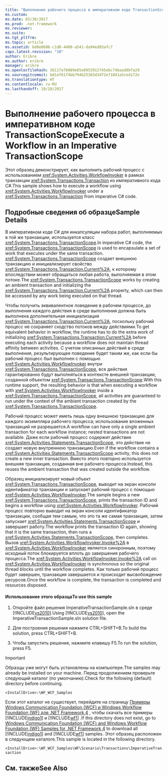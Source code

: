 ```yaml
---
title: "Выполнение рабочего процесса в императивном коде TransactionScope"
ms.custom: 
ms.date: 03/30/2017
ms.prod: .net-framework
ms.reviewer: 
ms.suite: 
ms.tgt_pltfrm: 
ms.topic: article
ms.assetid: bd0e8686-c1d0-4400-a541-da94ed03afc7
caps.latest.revision: "10"
author: Erikre
ms.author: erikre
manager: erikre
ms.openlocfilehash: 26117e7b089e85e8953912745ebc74baad8bfa29
ms.sourcegitcommit: bd1ef61f4bb794b25383d3d72e71041a5ced172e
ms.translationtype: HT
ms.contentlocale: ru-RU
ms.lasthandoff: 10/18/2017
---
```

# <a name="execute-a-workflow-in-an-imperative-transactionscope"></a><span data-ttu-id="73936-102">Выполнение рабочего процесса в императивном коде TransactionScope</span><span class="sxs-lookup"><span data-stu-id="73936-102">Execute a Workflow in an Imperative TransactionScope</span></span>
<span data-ttu-id="73936-103">Этот образец демонстрирует, как выполнить рабочий процесс с использованием <xref:System.Activities.WorkflowInvoker> в рамках транзакции <xref:System.Transactions.Transaction> из императивного кода C#.</span><span class="sxs-lookup"><span data-stu-id="73936-103">This sample shows how to execute a workflow using <xref:System.Activities.WorkflowInvoker> under a <xref:System.Transactions.Transaction> from imperative C# code.</span></span>  
  
## <a name="sample-details"></a><span data-ttu-id="73936-104">Подробные сведения об образце</span><span class="sxs-lookup"><span data-stu-id="73936-104">Sample Details</span></span>  
 <span data-ttu-id="73936-105">В императивном коде C# для инкапсуляции набора работ, выполняемых в той же транзакции, используется класс <xref:System.Transactions.TransactionScope>.</span><span class="sxs-lookup"><span data-stu-id="73936-105">In imperative C# code, the <xref:System.Transactions.TransactionScope> is used to encapsulate a set of work that executes under the same transaction.</span></span> <span data-ttu-id="73936-106"><xref:System.Transactions.TransactionScope> создает внешнюю транзакцию и инициализирует свойство <xref:System.Transactions.Transaction.Current%2A>, к которому впоследствии может обращаться любая работа, выполняемая в этом потоке.</span><span class="sxs-lookup"><span data-stu-id="73936-106">The <xref:System.Transactions.TransactionScope> works by creating an ambient transaction and initializing the <xref:System.Transactions.Transaction.Current%2A> property, which can then be accessed by any work being executed on that thread.</span></span>  
  
 <span data-ttu-id="73936-107">Чтобы получить эквивалентное поведение в рабочем процессе, до выполнения каждого действия в среде выполнения должна быть выполнена дополнительная инициализация <xref:System.Transactions.Transaction.Current%2A>, поскольку рабочий процесс не сохраняет сходство потоков между действиями.</span><span class="sxs-lookup"><span data-stu-id="73936-107">To get equivalent behavior in workflow, the runtime has to do the extra work of initializing <xref:System.Transactions.Transaction.Current%2A> before executing each activity because a workflow does not maintain thread affinity between activities.</span></span> <span data-ttu-id="73936-108">С учетом описанных действий в среде выполнения, результирующее поведение будет таким же, как если бы рабочий процесс был выполнен с помощью <xref:System.Activities.WorkflowInvoker> внутри <xref:System.Transactions.TransactionScope>, все действия гарантированно будут выполняться в контексте внешней транзакции, созданной объектом <xref:System.Transactions.TransactionScope>.</span><span class="sxs-lookup"><span data-stu-id="73936-108">With this runtime support, the resulting behavior is that when executing a workflow with <xref:System.Activities.WorkflowInvoker> inside a <xref:System.Transactions.TransactionScope>, all activities are guaranteed to run under the context of the ambient transaction created by the <xref:System.Transactions.TransactionScope>.</span></span>  
  
 <span data-ttu-id="73936-109">Рабочий процесс может иметь лишь одну внешнюю транзакцию для каждого экземпляра рабочего процесса; использование вложенных транзакций не разрешается.</span><span class="sxs-lookup"><span data-stu-id="73936-109">A workflow can have only a single ambient transaction for each workflow instance; nested transactions are not available.</span></span> <span data-ttu-id="73936-110">Даже если рабочий процесс содержит действие <xref:System.Activities.Statements.TransactionScope>, это действие не создает новую внутреннюю транзакцию.</span><span class="sxs-lookup"><span data-stu-id="73936-110">Even if the workflow contains a <xref:System.Activities.Statements.TransactionScope> activity, this does not create a new inner transaction.</span></span> <span data-ttu-id="73936-111">Вместо этого повторно используется внешняя транзакция, созданная вне рабочего процесса.</span><span class="sxs-lookup"><span data-stu-id="73936-111">Instead, this reuses the ambient transaction that was created outside the workflow.</span></span>  
  
 <span data-ttu-id="73936-112">Образец инициализирует новый объект <xref:System.Transactions.TransactionScope>, выводит на экран консоли идентификатор транзакции и запускает рабочий процесс с помощью <xref:System.Activities.WorkflowInvoker>.</span><span class="sxs-lookup"><span data-stu-id="73936-112">The sample begins a new <xref:System.Transactions.TransactionScope>, prints the transaction ID and begins a workflow using <xref:System.Activities.WorkflowInvoker>.</span></span> <span data-ttu-id="73936-113">Рабочий процесс повторно выводит на экран консоли идентификатор транзакции, сообщая тем самым, что это та же самая транзакция, затем запускает <xref:System.Activities.Statements.TransactionScope> и завершает работу.</span><span class="sxs-lookup"><span data-stu-id="73936-113">The workflow prints the transaction ID again, showing that it is the same transaction, then runs a <xref:System.Activities.Statements.TransactionScope>, then completes.</span></span> <span data-ttu-id="73936-114">Вызов <xref:System.Activities.WorkflowInvoker.Invoke%2A> в <xref:System.Activities.WorkflowInvoker> является синхронным, поэтому исходный поток блокируется вплоть до завершения рабочего процесса.</span><span class="sxs-lookup"><span data-stu-id="73936-114">The <xref:System.Activities.WorkflowInvoker.Invoke%2A> call on <xref:System.Activities.WorkflowInvoker> is synchronous so the original thread blocks until the workflow completes.</span></span> <span data-ttu-id="73936-115">Как только рабочий процесс будет завершен, транзакция завершается и происходит высвобождение ресурсов.</span><span class="sxs-lookup"><span data-stu-id="73936-115">Once the workflow is complete, the transaction is completed and resources disposed.</span></span>  
  
#### <a name="to-use-this-sample"></a><span data-ttu-id="73936-116">Использование этого образца</span><span class="sxs-lookup"><span data-stu-id="73936-116">To use this sample</span></span>  
  
1.  <span data-ttu-id="73936-117">Откройте файл решения ImperativeTransactionSample.sln в среде [!INCLUDE[vs2010](../../../../includes/vs2010-md.md)].</span><span class="sxs-lookup"><span data-stu-id="73936-117">Using [!INCLUDE[vs2010](../../../../includes/vs2010-md.md)], open the ImperativeTransactionSample.sln solution file.</span></span>  
  
2.  <span data-ttu-id="73936-118">Для построения решения нажмите CTRL+SHIFT+B.</span><span class="sxs-lookup"><span data-stu-id="73936-118">To build the solution, press CTRL+SHIFT+B.</span></span>  
  
3.  <span data-ttu-id="73936-119">Чтобы запустить решение, нажмите клавишу F5.</span><span class="sxs-lookup"><span data-stu-id="73936-119">To run the solution, press F5.</span></span>  
  
> [!IMPORTANT]
>  <span data-ttu-id="73936-120">Образцы уже могут быть установлены на компьютере.</span><span class="sxs-lookup"><span data-stu-id="73936-120">The samples may already be installed on your machine.</span></span> <span data-ttu-id="73936-121">Перед продолжением проверьте следующий каталог (по умолчанию).</span><span class="sxs-lookup"><span data-stu-id="73936-121">Check for the following (default) directory before continuing.</span></span>  
>   
>  `<InstallDrive>:\WF_WCF_Samples`  
>   
>  <span data-ttu-id="73936-122">Если этот каталог не существует, перейдите на страницу [Примеры Windows Communication Foundation (WCF) и Windows Workflow Foundation (WF) для .NET Framework 4](http://go.microsoft.com/fwlink/?LinkId=150780) , чтобы скачать все примеры [!INCLUDE[indigo1](../../../../includes/indigo1-md.md)] и [!INCLUDE[wf1](../../../../includes/wf1-md.md)] .</span><span class="sxs-lookup"><span data-stu-id="73936-122">If this directory does not exist, go to [Windows Communication Foundation (WCF) and Windows Workflow Foundation (WF) Samples for .NET Framework 4](http://go.microsoft.com/fwlink/?LinkId=150780) to download all [!INCLUDE[indigo1](../../../../includes/indigo1-md.md)] and [!INCLUDE[wf1](../../../../includes/wf1-md.md)] samples.</span></span> <span data-ttu-id="73936-123">Этот образец расположен в следующем каталоге.</span><span class="sxs-lookup"><span data-stu-id="73936-123">This sample is located in the following directory.</span></span>  
>   
>  `<InstallDrive>:\WF_WCF_Samples\WF\Scenario\Transactions\ImperativeTransaction`  
  
## <a name="see-also"></a><span data-ttu-id="73936-124">См. также</span><span class="sxs-lookup"><span data-stu-id="73936-124">See Also</span></span>
